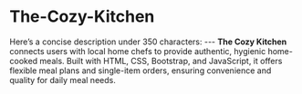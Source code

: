 # The-Cozy-Kitchen
Here’s a concise description under 350 characters:  ---  **The Cozy Kitchen** connects users with local home chefs to provide authentic, hygienic home-cooked meals. Built with HTML, CSS, Bootstrap, and JavaScript, it offers flexible meal plans and single-item orders, ensuring convenience and quality for daily meal needs.
